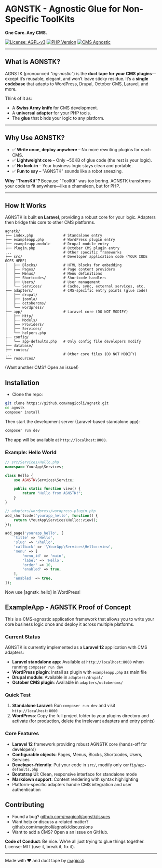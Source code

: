 # AGNSTK - Agnostic Glue for Non-Specific ToolKits

**One Core. Any CMS.**

[![License: AGPL-v3](https://img.shields.io/badge/License-AGPLv3-yellow.svg)](https://www.gnu.org/licenses/agpl-3.0)
[![PHP Version](https://img.shields.io/badge/PHP-8.0%2B-777BB4?logo=php)](https://www.php.net/)
[![CMS Agnostic](https://img.shields.io/badge/CMS-Agnostic-ff69b4)](https://agnstk.org)

---

## What is AGNSTK?

AGNSTK (pronounced *"ag-nostic"*) is the **duct tape for your CMS plugins**—except it’s reusable, elegant, and won’t leave sticky residue. It’s a **single codebase** that adapts to WordPress, Drupal, October CMS, Laravel, and more.

Think of it as:
- A **Swiss Army knife** for CMS development.
- A **universal adapter** for your PHP tools.
- The **glue** that binds your logic to any platform.

---

## Why Use AGNSTK?

- ✅ **Write once, deploy anywhere** – No more rewriting plugins for each CMS.
- ✅ **Lightweight core** – Only ~50KB of glue code (the rest is your logic).
- ✅ **No lock-in** – Your business logic stays clean and portable.
- ✅ **Fun to say** – "AGNSTK" sounds like a robot sneezing.

**Why "TransKit"?**
Because "ToolKit" was too boring. AGNSTK transforms your code to fit anywhere—like a chameleon, but for PHP.

---

## How It Works

AGNSTK is built **on Laravel**, providing a robust core for your logic. Adapters then bridge this core to other CMS platforms.

```plaintext
agnstk/
├── index.php              # Standalone entry
├── exampleapp.php         # WordPress plugin entry
├── exampleapp.module      # Drupal module entry  
├── Plugin.php             # October CMS plugin entry
...                        # Other specific frameworks
├── src/                   # Developer application code (YOUR CODE GOES HERE)
│   ├── Blocks/            # HTML blocks for embedding
│   ├── Pages/             # Page content providers
│   ├── Menus/             # Menu definitions
│   ├── Shortcodes/        # Shortcode handlers
│   ├── Users/             # User management
│   └── Services/          # Cache, sync, external services, etc.
├── adapters/              # CMS-specific entry points (glue code)
│   ├── drupal/
│   ├── joomla/
│   ├── octobercms/
│   └── wordpress/
├── app/                   # Laravel core (DO NOT MODIFY)
│   ├── Http/
│   ├── Models/
│   ├── Providers/
│   ├── Services/
│   └── helpers.php
├── config/
│   └── app-defaults.php   # Only config file developers modify
├── database/
├── routes/
...                        # Other core files (DO NOT MODIFY)
└── resources/
```

(Want another CMS? Open an issue!)

## Installation

* Clone the repo:
```bash
git clone https://github.com/magicoli/agnstk.git
cd agnstk
composer install
```

Then start the development server (Laravel-based standalone app):
```bash
composer run dev
```
The app will be available at `http://localhost:8000`.

### Example: Hello World
```php
// src/Services/Hello.php
namespace YourApp\Services;

class Hello {
    use AGNSTK\Services\Service;

    public static function view() {
        return "Hello from AGNSTK!";
    }
}

// adapters/wordpress/wordpress-plugin.php
add_shortcode('yourapp_hello', function() {
    return \YourApp\Services\Hello::view();
});

add_page('yourapp_hello', [
    'title' => 'Hello',
    'slug' => '/hello',
    'callback' => '\YourApp\Services\Hello::view',
    'menu' => [
        'menu_id' => 'main',
        'label' => 'Hello',
        'order' => 10,
        'enabled' => true,
    ],
    'enabled' => true,
]);
```

Now use [agnstk_hello] in WordPress!

## ExampleApp - AGNSTK Proof of Concept

This is a CMS-agnostic application framework that allows you to write your core business logic once and deploy it across multiple platforms.

### Current Status
AGNSTK is currently implemented as a **Laravel 12** application with CMS adapters:
- **Laravel standalone app**: Available at `http://localhost:8000` when running `composer run dev`
- **WordPress plugin**: Install as plugin with `exampleapp.php` as main file
- **Drupal module**: Available in `adapters/drupal/` 
- **October CMS plugin**: Available in `adapters/octobercms/`

### Quick Test
1. **Standalone Laravel**: Run `composer run dev` and visit `http://localhost:8000`
2. **WordPress**: Copy the full project folder to your plugins directory and activate (for production, delete the irrelevant adapters and entry points)

### Core Features
- **Laravel 12** framework providing robust AGNSTK core (hands-off for developers)
- **Configurable objects**: Pages, Menus, Blocks, Shortcodes, Users, Services
- **Developer-friendly**: Put your code in `src/`, modify only `config/app-defaults.php`
- **Bootstrap UI**: Clean, responsive interface for standalone mode
- **Markdown support**: Content rendering with syntax highlighting
- Platform-specific adapters handle CMS integration and user authentication

## Contributing

- Found a bug? [github.com/magicoli/agnstk/issues](https://github.com/magicoli/agnstk/issues)
- Want help or discuss a related matter? [github.com/magicoli/agnstk/discussions](https://github.com/magicoli/agnstk/discussions)
- Want to add a CMS? Open a an issue on GitHub.

**Code of Conduct**: Be nice. We’re all just trying to glue things together.
License: MIT (use it, break it, fix it).


---

Made with ❤️ and duct tape by [magicoli](https://github.com/magicoli).
